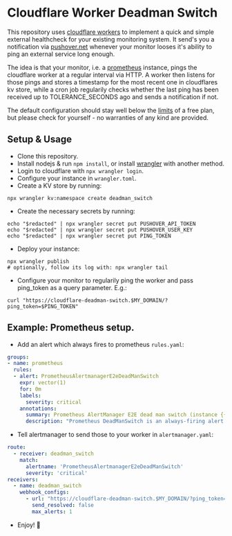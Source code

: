 # Cloudflare Worker Deadman Switch

This repository uses [cloudflare workers](https://developers.cloudflare.com/workers/) to implement a quick and simple external healthcheck for your existing monitoring system. It send's you a notification via [pushover.net](https://pushover.net) whenever your monitor looses it's ability to ping an external service long enough.

The idea is that your monitor, i.e. a [prometheus](https://prometheus.io) instance, pings the cloudflare worker at a regular interval via HTTP.
A worker then listens for those pings and stores a timestamp for the most recent one in cloudflares kv store, while 
a cron job regularily checks whether the last ping has been received up to TOLERANCE_SECONDS ago and sends a
notification if not.

The default configuration should stay well below the [limits](https://developers.cloudflare.com/workers/platform/limits/) of a free plan, but please check for yourself - no warranties of any kind are provided.

## Setup & Usage

* Clone this repository.
* Install nodejs & run `npm install`, or install [wrangler](https://developers.cloudflare.com/workers/wrangler/get-started/) with another method.
* Login to cloudflare with `npx wrangler login`.
* Configure your instance in `wrangler.toml`.
* Create a KV store by running:

``` shellsession
npx wrangler kv:namespace create deadman_switch
```

* Create the necessary secrets by running:

``` shellsession 
echo "$redacted" | npx wrangler secret put PUSHOVER_API_TOKEN
echo "$redacted" | npx wrangler secret put PUSHOVER_USER_KEY
echo "$redacted" | npx wrangler secret put PING_TOKEN
```

* Deploy your instance:

``` shellsession
npx wrangler publish
# optionally, follow its log with: npx wrangler tail
```

* Configure your monitor to regularily ping the worker
  and pass ping_token as a query parameter. E.g.:

``` shellsession
curl "https://cloudflare-deadman-switch.$MY_DOMAIN/?ping_token=$PING_TOKEN"
```

## Example: Prometheus setup.

* Add an alert which always fires to prometheus `rules.yaml`:

``` yaml
groups:
- name: prometheus
  rules:
  - alert: PrometheusAlertmanagerE2eDeadManSwitch
    expr: vector(1)
    for: 0m
    labels:
      severity: critical
    annotations:
      summary: Prometheus AlertManager E2E dead man switch (instance {{ $labels.instance }})
      description: "Prometheus DeadManSwitch is an always-firing alert. It's used as an end-to-end test of Prometheus through the Alertmanager.\n  VALUE = {{ $value }}\n  LABELS: {{ $labels }}"
```

* Tell alertmanager to send those to your worker in `alertmanager.yaml`:

``` yaml
route:
  - receiver: deadman_switch
    match:
      alertname: 'PrometheusAlertmanagerE2eDeadManSwitch'
      severity: 'critical'
receivers:
  - name: deadman_switch
    webhook_configs:
      - url: "https://cloudflare-deadman-switch.$MY_DOMAIN/?ping_token=$PING_TOKEN"
        send_resolved: false
        max_alerts: 1
```

* Enjoy! :tada:
